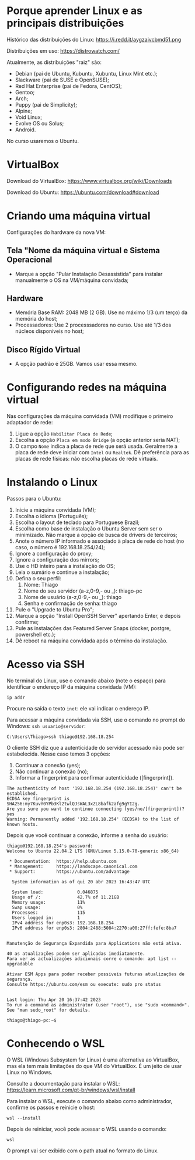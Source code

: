 # Porque aprender Linux e as principais distribuições
Histórico das distribuições do Linux: https://i.redd.it/aygzaivcbmd51.png

Distribuições em uso: https://distrowatch.com/

Atualmente, as distribuições "raiz" são:
* Debian (pai de Ubuntu, Kubuntu, Xubuntu, Linux Mint etc.);
* Slackware (pai de SUSE e OpenSUSE);
* Red Hat Enterprise (pai de Fedora, CentOS);
* Gentoo;
* Arch;
* Puppy (pai de Simplicity);
* Alpine;
* Void Linux;
* Evolve OS ou Solus;
* Android.

No curso usaremos o Ubuntu.

# VirtualBox
Download do VirtualBox: https://www.virtualbox.org/wiki/Downloads

Download do Ubuntu: https://ubuntu.com/download#download

# Criando uma máquina virtual
Configurações do hardware da nova VM: 

## Tela "Nome da máquina virtual e Sistema Operacional
* Marque a opção "Pular Instalação Desassistida" para instalar manualmente o OS na VM/máquina convidada;

## Hardware
* Memória Base RAM: 2048 MB (2 GB). Use no máximo 1/3 (um terço) da memória do host;
* Processadores: Use 2 processsadores no curso. Use até 1/3 dos núcleos disponíveis no host;

## Disco Rígido Virtual
* A opção padrão é 25GB. Vamos usar essa mesmo.

# Configurando redes na máquina virtual
Nas configurações da máquina convidada (VM) modifique o primeiro adaptador de rede:
1. Ligue a opção `Habilitar Placa de Rede`;
2. Escolha a opção `Placa em modo Bridge` (a opção anterior seria NAT);
3. O campo `Nome` indica a placa de rede que será usada. Geralmente a placa de rede deve iniciar com `Intel` ou `Realtek`. Dê preferência para as placas de rede físicas: não escolha placas de rede virtuais.

# Instalando o Linux
Passos para o Ubuntu:
1. Inicie a máquina convidada (VM);
2. Escolha o idioma (Português);
3. Escolha o layout de teclado para Portuguese Brazil;
4. Escolha como base de instalação o Ubuntu Server sem ser o minimizado. Não marque a opção de busca de drivers de terceiros;
5. Anote o número IP informado e associado à placa de rede do host (no caso, o número é 192.168.18.254/24);
6. Ignore a configuração do proxy;
7. Ignore a configuração dos mirrors;
8. Use o HD inteiro para a instalação do OS;
9. Leia o sumário e continue a instalação;
10. Defina o seu perfil:
    1. Nome: Thiago
    2. Nome do seu servidor (a-z,0-9,- ou _): thiago-pc
    3. Nome de usuário (a-z,0-9,- ou _): thiago
    4. Senha e confirmação de senha: thiago
11. Pule o "Upgrade to Ubuntu Pro";
12. Marque a opção "Install OpenSSH Server" apertando Enter, e depois confirme;
13. Pule as instalações das Featured Server Snaps (docker, postgre, powershell etc.);
14. Dê reboot na máquina convidada após o término da instalação.

# Acesso via SSH
No terminal do Linux, use o comando abaixo (note o espaço) para identificar o endereço IP da máquina convidada (VM):
```
ip addr
```
Procure na saída o texto `inet`: ele vai indicar o endereço IP.

Para acessar a máquina convidada via SSH, use o comando no prompt do Windows: `ssh usuario@servidor`:

```
C:\Users\Thiago>ssh thiago@192.168.18.254
```

O cliente SSH diz que a autenticidade do servidor acessado não pode ser estabelecida. Nesse caso temos 3 opções:
1. Continuar a conexão (yes);
2. Não continuar a conexão (no);
3. Informar a fingerprint para confirmar autenticidade ([fingerprint]).
```
The authenticity of host '192.168.18.254 (192.168.18.254)' can't be established.
ECDSA key fingerprint is SHA256:my7KuvY0YPb3Kl2twlQJsWAL3xZL8bafk2afg9gYI2g.
Are you sure you want to continue connecting (yes/no/[fingerprint])? yes
Warning: Permanently added '192.168.18.254' (ECDSA) to the list of known hosts.
```
Depois que você continuar a conexão, informe a senha do usuário:
```
thiago@192.168.18.254's password:
Welcome to Ubuntu 22.04.2 LTS (GNU/Linux 5.15.0-70-generic x86_64)

 * Documentation:  https://help.ubuntu.com
 * Management:     https://landscape.canonical.com
 * Support:        https://ubuntu.com/advantage

  System information as of qui 20 abr 2023 16:43:47 UTC

  System load:             0.046875
  Usage of /:              42.7% of 11.21GB
  Memory usage:            11%
  Swap usage:              0%
  Processes:               115
  Users logged in:         1
  IPv4 address for enp0s3: 192.168.18.254
  IPv6 address for enp0s3: 2804:2488:5084:2270:a00:27ff:fefe:8ba7


Manutenção de Segurança Expandida para Applications não está ativa.

40 as atualizações podem ser aplicadas imediatamente.
Para ver as actualizações adicionais corre o comando: apt list --upgradable

Ativar ESM Apps para poder receber possiveis futuras atualizações de segurança.
Consulte https://ubuntu.com/esm ou execute: sudo pro status


Last login: Thu Apr 20 16:37:42 2023
To run a command as administrator (user "root"), use "sudo <command>".
See "man sudo_root" for details.

thiago@thiago-pc:~$
```

# Conhecendo o WSL
O WSL (Windows Subsystem for Linux) é uma alternativa ao VirtualBox, mas ela tem mais limitações do que VM do VirtualBox. É um jeito de usar Linux no Windows.

Consulte a documentação para instalar o WSL: https://learn.microsoft.com/pt-br/windows/wsl/install

Para instalar o WSL, execute o comando abaixo como administrador, confirme os passos e reinicie o host:

```
wsl --install
```

Depois de reiniciar, você pode acessar o WSL usando o comando:

```
wsl
```
O prompt vai ser exibido com o path atual no formato do Linux.
